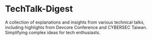 # TechTalk-Digest
A collection of explanations and insights from various technical talks, including highlights from Devcore Conference and CYBERSEC Taiwan. Simplifying complex ideas for tech enthusiasts.
